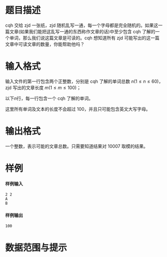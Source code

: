 
# 题目描述

cqh 交给 zjd 一张纸，zjd 随机乱写一通，每一个字母都是完全随机的。如果这一篇文章(如果我们能把这乱写一通的东西称作文章的话)中至少包含 cqh 了解的一个单词，那么我们说这篇文章是可读的。cqh 想知道所有 zjd 可能写出的这一篇文章中可读文章的数量，你能帮助他吗？

# 输入格式

输入文件的第一行包含两个正整数，分别是 cqh 了解的单词总数 $n(1\leq n\leq 60)$，zjd 写出的文章长度 $m(1\leq m\leq 100)$；

以下$n$行，每一行包含一个 cqh 了解的单词。

这里所有单词及文本的长度不会超过 $100$，并且只可能包含英文大写字母。

# 输出格式

一个整数，表示可能的文章总数。只需要知道结果对 $10007$ 取模的结果。


# 样例

#### 样例输入

```plain
2 2
A
B
```

#### 样例输出

```plain
100
```

# 数据范围与提示



